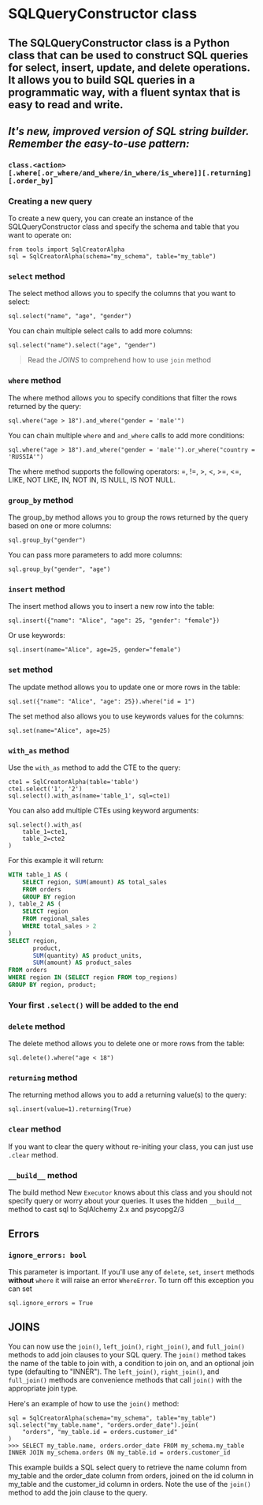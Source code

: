 # SQLQueryConstructor class
## The SQLQueryConstructor class is a Python class that can be used to construct SQL queries for select, insert, update, and delete operations. It allows you to build SQL queries in a programmatic way, with a fluent syntax that is easy to read and write.
## *It's new, improved version of SQL string builder. Remember the easy-to-use pattern:*
    
### `class.<action>[.where[.or_where/and_where/in_where/is_where]][.returning][.order_by]`
### Creating a new query
To create a new query, you can create an instance of the SQLQueryConstructor class and specify the schema and table that you want to operate on:

```python3
from tools import SqlCreatorAlpha
sql = SqlCreatorAlpha(schema="my_schema", table="my_table")
```
### `select` method
The select method allows you to specify the columns that you want to select:

```python3
sql.select("name", "age", "gender")
```
You can chain multiple select calls to add more columns:

```python3
sql.select("name").select("age", "gender")
```
> Read the *JOINS* to comprehend how to use `join` method
### `where` method
The where method allows you to specify conditions that filter the rows returned by the query:

```python3
sql.where("age > 18").and_where("gender = 'male'")
```
You can chain multiple `where` and `and_where` calls to add more conditions:

```python3
sql.where("age > 18").and_where("gender = 'male'").or_where("country = 'RUSSIA'")
```
The where method supports the following operators: =, !=, >, <, >=, <=, LIKE, NOT LIKE, IN, NOT IN, IS NULL, IS NOT NULL.

### `group_by` method
The group_by method allows you to group the rows returned by the query based on one or more columns:

```python3
sql.group_by("gender")
```
You can pass more parameters to add more columns:

```python3
sql.group_by("gender", "age")
```
### `insert` method
The insert method allows you to insert a new row into the table:

```python3
sql.insert({"name": "Alice", "age": 25, "gender": "female"})
```
Or use keywords:
```python3
sql.insert(name="Alice", age=25, gender="female")
```

### `set` method
The update method allows you to update one or more rows in the table:

```python3
sql.set({"name": "Alice", "age": 25}).where("id = 1")
```
The set method also allows you to use keywords values for the columns:

```python3
sql.set(name="Alice", age=25)
```

### `with_as` method
Use the `with_as` method to add the CTE to the query:

```python3
cte1 = SqlCreatorAlpha(table='table')
cte1.select('1', '2')
sql.select().with_as(name='table_1', sql=cte1)
```
You can also add multiple CTEs using keyword arguments:
```python3
sql.select().with_as(
    table_1=cte1, 
    table_2=cte2
)
```
For this example it will return:

```sql
WITH table_1 AS (
    SELECT region, SUM(amount) AS total_sales
    FROM orders
    GROUP BY region
), table_2 AS (
    SELECT region
    FROM regional_sales
    WHERE total_sales > 2
)
SELECT region,
       product,
       SUM(quantity) AS product_units,
       SUM(amount) AS product_sales
FROM orders
WHERE region IN (SELECT region FROM top_regions)
GROUP BY region, product;
```
### **Your first `.select()` will be added to the end**
### `delete` method
The delete method allows you to delete one or more rows from the table:

```python3
sql.delete().where("age < 18")
```

### `returning` method
The returning method allows you to add a returning value(s) to the query:

```python3
sql.insert(value=1).returning(True)
```

### `clear` method
If you want to clear the query without re-initing your class, you can just use `.clear` method.

### `__build__` method
The build method 
New `Executor` knows about this class and you should not specify query or worry about your queries.
It uses the hidden `__build__` method to cast sql to SqlAlchemy 2.x and psycopg2/3

## Errors

### `ignore_errors: bool`
This parameter is important. If you'll use any of `delete`, `set`, `insert` methods **without** `where` 
it will raise an error `WhereError`. To turn off this exception you can set
```python3
sql.ignore_errors = True
```
 
## JOINS
You can now use the `join()`, `left_join()`, `right_join()`, and `full_join()` methods
to add join clauses to your SQL query. 
The `join()` method takes the name of the table to join with,
a condition to join on, and an optional join type (defaulting to "INNER").
The `left_join()`, `right_join()`, and `full_join()` methods are convenience methods that call `join()`
with the appropriate join type.

Here's an example of how to use the `join()` method:
```python3
sql = SqlCreatorAlpha(schema="my_schema", table="my_table")
sql.select("my_table.name", "orders.order_date").join(
    "orders", "my_table.id = orders.customer_id"
)
>>> SELECT my_table.name, orders.order_date FROM my_schema.my_table INNER JOIN my_schema.orders ON my_table.id = orders.customer_id
```
This example builds a SQL select query to retrieve the name column from my_table and the order_date column from orders,
joined on the id column in my_table and the customer_id column in orders. Note the use of the `join()` method
to add the join clause to the query.